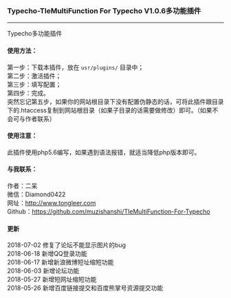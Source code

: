 ### Typecho-TleMultiFunction For Typecho V1.0.6多功能插件
---

Typecho多功能插件

#### 使用方法：
第一步：下载本插件，放在 `usr/plugins/` 目录中；<br />
第二步：激活插件；<br />
第三步：填写配置；<br />
第四步：完成。<br />
突然忘记第五步，如果你的网站根目录下没有配置伪静态的话，可将此插件跟目录下的.htaccess复制到网站根目录（如果子目录的话需要做修改）即可。（如果不会可与作者联系）

#### 使用注意：
此插件使用php5.6编写，如果遇到语法报错，就适当降低php版本即可。

#### 与我联系：
作者：二呆<br />
微信：Diamond0422<br />
网址：http://www.tongleer.com<br />
Github：https://github.com/muzishanshi/TleMultiFunction-For-Typecho

#### 更新
2018-07-02 修复了论坛不能显示图片的bug<br />
2018-06-18 新增QQ登录功能<br />
2018-06-17 新增新浪微博短址缩短功能<br />
2018-06-03 新增论坛功能<br />
2018-05-27 新增短网址缩短功能<br />
2018-05-26 新增百度链接提交和百度熊掌号资源提交功能